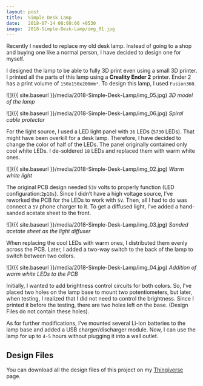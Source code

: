 ```yaml
---
layout: post
title:  Simple Desk Lamp
date:   2018-07-14 08:00:00 +0530
image:  2018-Simple-Desk-Lamp/img_01.jpg
---
```

Recently I needed to replace my old desk lamp. Instead of going to a shop and buying one like a normal person, I have decided to design one for myself.

I designed the lamp to be able to fully 3D print even using a small 3D printer. I printed all the parts of this lamp using a **Creality Ender 2** printer. Ender 2 has a print volume of `150x150x200mm³`. To design this lamp, I used `Fusion360`.

![]({{ site.baseurl }}/media/2018-Simple-Desk-Lamp/img_05.jpg)
*3D model of the lamp*

![]({{ site.baseurl }}/media/2018-Simple-Desk-Lamp/img_06.jpg)
*Spiral cable protector*

For the light source, I used a LED light panel with `36` LEDs (`5730` LEDs). That might have been overkill for a desk lamp. Therefore, I have decided to change the color of half of the LEDs. The panel originally contained only cool white LEDs. I de-soldered `18` LEDs and replaced them with warm white ones.

![]({{ site.baseurl }}/media/2018-Simple-Desk-Lamp/img_02.jpg)
*Warm white light*

The original PCB design needed `53V` volts to properly function (LED configuration:`2p18s`). Since I didn’t have a high voltage source, I’ve reworked the PCB for the LEDs to work with `5V`. Then, all I had to do was connect a `5V` phone charger to it. To get a diffused light, I’ve added a hand-sanded acetate sheet to the front.

![]({{ site.baseurl }}/media/2018-Simple-Desk-Lamp/img_03.jpg)
*Sanded acetate sheet as the light diffuser*

When replacing the cool LEDs with warm ones, I distributed them evenly across the PCB. Later, I added a two-way switch to the back of the lamp to switch between two colors.

![]({{ site.baseurl }}/media/2018-Simple-Desk-Lamp/img_04.jpg)
*Addition of warm white LEDs to the PCB*

Initially, I wanted to add brightness control circuits for both colors. So, I’ve placed two holes on the lamp base to mount two potentiometers, but later, when testing, I realized that I did not need to control the brightness. Since I printed it before the testing, there are two holes left on the base. (Design Files do not contain these holes).

As for further modifications, I’ve mounted several Li-Ion batteries to the lamp base and added a USB charger/discharger module. Now, I can use the lamp for up to `4-5` hours without plugging it into a wall outlet.

## Design Files
You can download all the design files of this project on my [Thingiverse](https://www.thingiverse.com/thing:2855826) page.